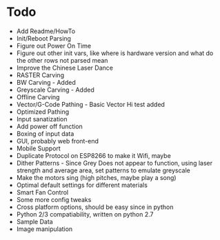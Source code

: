 # Todo
* Add Readme/HowTo
* Init/Reboot Parsing
 * Figure out Power On Time
 * Figure out other init vars, like where is hardware version and what do the other rows not parsed mean
* Improve the Chinese Laser Dance
* RASTER Carving
 * BW Carving - Added
 * Greyscale Carving - Added
 * Offline Carving
* Vector/G-Code Pathing - Basic Vector Hi test added
 * Optimized Pathing
* Input sanatization
* Add power off function
* Boxing of input data
* GUI, probably web front-end
 * Mobile Support
* Duplicate Protocol on ESP8266 to make it Wifi, maybe
* Dither Patterns - Since Grey Does not appear to function, using laser strength and average area, set patterns to emulate greyscale
* Make the motors sing (high pitches, maybe play a song)
* Optimal default settings for different materials
* Smart Fan Control
* Some more config tweaks
* Cross platform options, should be easy since in python
 * Python 2/3 compatiability, written on python 2.7
* Sample Data
* Image manipulation